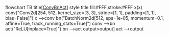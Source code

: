 flowchart TB
	title[<u>ConvBnAct</u>]
style title fill:#FFF,stroke:#FFF
	x(x)
	conv("Conv2d[254, 512, kernel_size=[3, 3], stride=[1, 1], padding=[1, 1], bias=False]")
	x -->conv 
	bn("BatchNorm2d[512, eps=1e-05, momentum=0.1, affine=True, track_running_stats=True]")
	conv -->bn 
	act("ReLU[inplace=True]")
	bn -->act 
	output>output]
	act -->output 
